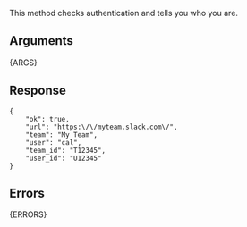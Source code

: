 
This method checks authentication and tells you who you are.


## Arguments

{ARGS}


## Response

	{
		"ok": true,
		"url": "https:\/\/myteam.slack.com\/",
		"team": "My Team",
		"user": "cal",
		"team_id": "T12345",
		"user_id": "U12345"
	}


## Errors

{ERRORS}
